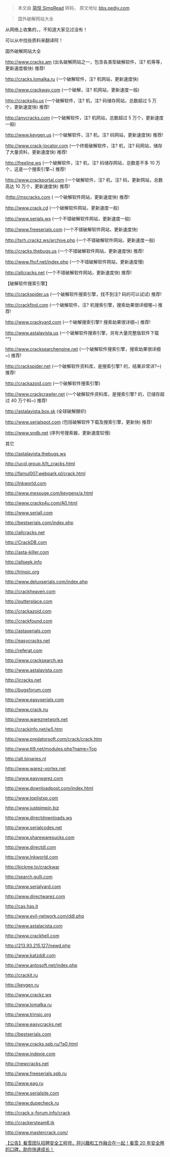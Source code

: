 > 本文由 [简悦 SimpRead](http://ksria.com/simpread/) 转码， 原文地址 [bbs.pediy.com](https://bbs.pediy.com/thread-13361.htm)

> 国外破解网站大全

从网络上收集的，，不知道大家见过没有！

可以从中找些质料来翻译阿！

国外破解网站大全

http://www.cracks.am (出名破解网站之一，包含各类型破解软件，注? 机等等，更新速度极快) 推荐!

http://cracks.lomalka.ru (一个破解软件，注? 机网站，更新速度快)

http://www.crackway.com (一个破解，注? 机网站，更新速度一般)

http://cracks4u.us (一个破解软件，注? 机，注? 码储存网站，总数超过 5 万个，更新速度快) 推荐!

http://anycracks.com (一个破解软件，注? 机网站，总数超过 5 万个，更新速度一般)

http://www.keygen.us (一个破解软件，注? 机，注? 码网站，更新速度快) 推荐!

http://www.crack-locator.com (一个终极破解软件，注? 机，注? 码网站，储存了大量资料，更新速度快) 推荐!

http://freeline.ws (一个破解软件，注? 机，注? 码储存网站，总数差不多 10 万个，这是一个搜索引擎~) 推荐!

http://www.crackportal.com (一个破解软件，注? 机，注? 码，更新网站，总数高达 10 万个，更新速度快) 推荐!

(http://mscracks.com ( 一个破解软件网站，更新速度快) 推荐!

http://www.crack.cd (一个破解软件网站，更新速度一般)

http://www.serials.ws (一个不错破解软件网站，更新速度一般)

http://www.freeserials.com (一个不错破解软件网站，更新速度快)

http://tsrh.crackz.ws/archive.php (一个不错破解软件网站，更新速度一般)

http://cracks.thebugs.us (一个不错破解软件网站，更新速度快) 推荐!

http://www.fhcf.net/index.php (一个不错破解软件网站，更新速度慢)

http://allcracks.net (一个不错破解软件网站，更新速度快) 推荐!

【破解软件搜索引擎】

http://crackspider.us (一个破解软件搜索引擎，找不到注? 码的可以试试) 推荐!

http://crackfind.com (一个破解软件，注? 机搜索引擎，搜索劫果很详细喔~) 推荐!

http://www.crackyard.com (一个破解搜索引擎!! 搜索劫果很详细~) 推荐!

http://www.astalavista.us (一个破解软件搜索引擎，另有大量完整版软件下载 ^^)

http://www.cracksearchengine.net (一个破解软件搜索引擎，搜索劫果很详细~) 推荐!

http://crackspider.net (一个破解软件资料库，是搜索引擎? 的，结果非常详?~) 推荐!

http://crackazoid.com (一个破解软件搜索引擎)

http://www.crackcrawler.net (一个破解软件资料库，是搜索引擎? 的，已储存超过 40 万个料~) 推荐!

http://astalavista.box.sk (全球破解酵织)

http://www.serialspot.com (包括破解软件下载及搜索引擎，更新快) 推荐!

http://www.sndb.net (序列号搜索器，更新速度较慢)

其它

http://astalavista.thebugs.ws

http://ucol.group.lt/lt_cracks.html

http://famul007.webpark.pl/crack.html

http://lnkworld.com

http://www.messuge.com/keygens/a.html

http://www.cracks4u.com/A0.html

http://www.seriall.com

http://bestserials.com/index.php

http://allcracks.net

http://CrackDB.com

http://asta-killer.com

http://allseek.info

http://trinsic.org

http://www.deluxserials.com/index.php

http://crackheaven.com

http://putterplace.com

http://crackazoid.com

http://crackfound.com

http://astaserials.com

http://easycracks.net

http://referat.com

http://www.cracksearch.ws

http://www.astalavista.com

http://icracks.net

http://bugsforum.com

http://www.easyserials.com

http://www.crack.nu

http://www.wareznetwork.net

http://crackinfo.net/w5.htm

http://www.predatorsoft.com/crack/crack.htm

http://www.tt9.net/modules.php?name=Top

http://alt.binaries.nl

http://www.warez-vortex.net

http://www.easywarez.com

http://www.downloadpost.com/index.html

http://www.toplistxp.com

http://www.justpimpin.biz

http://www.directdownloads.ws

http://www.serialcodes.net

http://www.sharewaresucks.com

http://www.directdl.com

http://www.lnkworld.com

http://kickme.to/crackwar

http://search.gulli.com

http://www.serialyard.com

http://www.directwarez.com

http://cas.has.it

http://www.evil-network.com/ddl.php

http://www.astalacista.com

http://www.crackhell.com

http://213.93.215.127/newd.php

http://www.katzddl.com

http://www.antosoft.net/index.php

http://crackit.ru

http://keygen.ru

http://www.crackz.ws

http://www.lomalka.ru

http://www.trinsic.org

http://www.easycracks.net

http://bestserials.com

http://www.cracks.spb.ru/?a0.html

http://www.indexie.com

http://newcracks.net

http://www.freeserials.spb.ru

http://www.eag.ru

http://www.serialsite.com

http://www.dupecheck.ru

http://crack.x-forum.info/crack

http://crackersteam6.tk

http://www.mastercrack.com/

[【公告】看雪团队招聘安全工程师，将兴趣和工作融合在一起！看雪 20 年安全圈的口碑，助你快速成长！](https://job.kanxue.com/position-read-1104.htm)